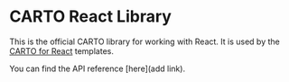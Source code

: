 # CARTO React Library

This is the official CARTO library for working with React. It is used by the [CARTO for React](https://github.com/CartoDB/cra-template-carto) templates.

You can find the API reference [here](add link).
